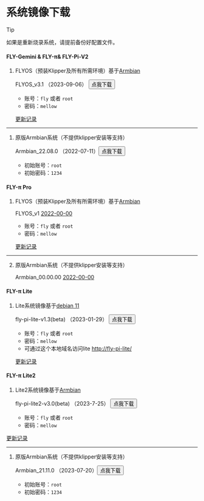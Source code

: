 # 系统镜像下载

> [!TIP]
> 如果是重新烧录系统，请提前备份好配置文件。

<!-- tabs:start -->

#### **FLY-Gemini & FLY-π& FLY-Pi-V2**

1. FLYOS（预装Klipper及所有所需环境）基于[Armbian](https://www.armbian.com/)

    FLYOS_v3.1 （2023-09-06） <button onclick="window.location.href='https://cdn.mellow.klipper.cn/IMG/Release/FLY-v3.1_Flygemini_bullseye_0906_5.10.85.img.7z'">点我下载</button>
    
    * 账号：`fly` 或者 `root`
    * 密码：`mellow`

    [更新记录](introduction/systemupdatelog_gemini.md)

----

1. 原版Armbian系统（不提供klipper安装等支持）

    Armbian_22.08.0  （2022-07-11）<button onclick="window.location.href='https://cdn.mellow.klipper.cn/IMG/Release/Armbian_22.08.0-trunk_Flypiv1_bullseye_current_5.15.52.img.xz'">点我下载</button>

    * 初始账号：`root`
    * 初始密码：`1234`

#### **FLY-π Pro**

1. FLYOS（预装Klipper及所有所需环境）基于[Armbian](https://www.armbian.com/)

    FLYOS_v1  [2022-00-00]()

    * 账号：`fly` 或者 `root`
    * 密码：`mellow`

    [更新记录](introduction/systemupdatelog_pipro.md)

----

2. 原版Armbian系统（不提供klipper安装等支持）

    Armbian_00.00.00  [2022-00-00]()



#### **FLY-π Lite**

1. Lite系统镜像基于[debian 11](https://www.debian.org/)

    fly-pi-lite-v1.3(beta)  （2023-01-29） <button onclick="window.location.href='https://cdn.mellow.klipper.cn/IMG/Beta/fly-pi-lite-v1.3.img.xz'">点我下载</button>
    * 账号：`fly` 或者 `root`
    * 密码：`mellow`
    * 可通过这个本地域名访问lite [http://fly-pi-lite/](http://fly-pi-lite/)

   [更新记录](introduction/systemupdatelog_lite.md)



#### **FLY-π Lite2**

1. Lite2系统镜像基于[Armbian](https://www.armbian.com/)

   fly-pi-lite2-v3.0(beta)  （2023-7-25） <button onclick="window.location.href='https://cdn.mellow.klipper.cn/IMG/Build/FLY-v3.0_Flypilite2_bullseye_current_0725.img.xz'">点我下载</button>

   * 账号：`fly` 或者 `root`
   * 密码：`mellow`
   

[更新记录](introduction/systemupdatelog_lite2.md)

----
1. 原版Armbian系统（不提供klipper安装等支持）

    Armbian_21.11.0  （2023-07-20）<button onclick="window.location.href='https://cdn.mellow.klipper.cn/IMG/Build/Armbian_Flypilite2_bullseye_current_5.10.85.img.xz'">点我下载</button>

    * 初始账号：`root`
    * 初始密码：`1234`

<!-- tabs:end -->
